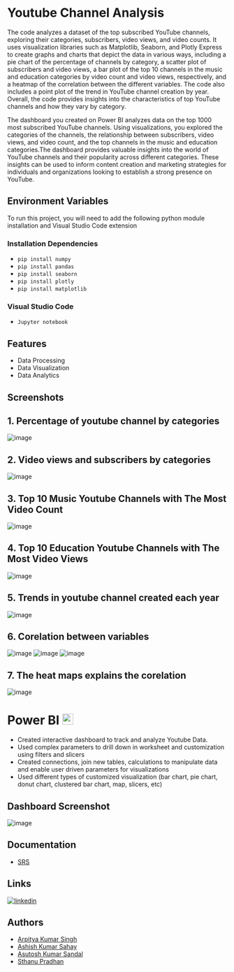 
# Youtube Channel Analysis

The code analyzes a dataset of the top subscribed YouTube channels, exploring their categories, subscribers, video views, and video counts. It uses visualization libraries such as Matplotlib, Seaborn, and Plotly Express to create graphs and charts that depict the data in various ways, including a pie chart of the percentage of channels by category, a scatter plot of subscribers and video views, a bar plot of the top 10 channels in the music and education categories by video count and video views, respectively, and a heatmap of the correlation between the different variables. The code also includes a point plot of the trend in YouTube channel creation by year. Overall, the code provides insights into the characteristics of top YouTube channels and how they vary by category.

The dashboard you created on Power BI analyzes data on the top 1000 most subscribed YouTube channels. Using visualizations, you explored the categories of the channels, the relationship between subscribers, video views, and video count, and the top channels in the music and education categories.The dashboard provides valuable insights into the world of YouTube channels and their popularity across different categories. These insights can be used to inform content creation and marketing strategies for individuals and organizations looking to establish a strong presence on YouTube.


## Environment Variables
To run this project, you will need to add the following python module installation and Visual Studio Code extension
### Installation Dependencies
- ```pip install numpy```
- ```pip install pandas```
- ```pip install seaborn ```
- ```pip install plotly```
- ```pip install matplotlib```

### Visual Studio Code

- ```Jupyter notebook```

## Features

- Data Processing
- Data Visualization
- Data Analytics

## Screenshots

## 1. Percentage of youtube channel by categories

![image](https://raw.githubusercontent.com/arpitya/Youtube-Channel-Analysis/main/ScreenShot/newplot.png)

## 2. Video views and subscribers by categories
![image](https://raw.githubusercontent.com/arpitya/Youtube-Channel-Analysis/main/ScreenShot/newplot2.png)
## 3. Top 10 Music Youtube Channels with The Most Video Count
![image](https://raw.githubusercontent.com/arpitya/Youtube-Channel-Analysis/main/ScreenShot/output3.png)
## 4. Top 10 Education Youtube Channels with The Most Video Views
![image](https://raw.githubusercontent.com/arpitya/Youtube-Channel-Analysis/main/ScreenShot/output4.png)
## 5. Trends in youtube channel created each year
![image](https://raw.githubusercontent.com/arpitya/Youtube-Channel-Analysis/main/ScreenShot/output5.png)
## 6. Corelation between variables
![image](https://raw.githubusercontent.com/arpitya/Youtube-Channel-Analysis/main/ScreenShot/output6.png)
![image](https://raw.githubusercontent.com/arpitya/Youtube-Channel-Analysis/main/ScreenShot/output7.png)
![image](https://raw.githubusercontent.com/arpitya/Youtube-Channel-Analysis/main/ScreenShot/output8.png)
## 7. The heat maps explains the corelation
![image](https://raw.githubusercontent.com/arpitya/Youtube-Channel-Analysis/main/ScreenShot/output9.png)

# Power BI <a href="PNG/Desktop.png"><img src="https://raw.githubusercontent.com/marclelijveld/Power-BI-Icons/main/PNG/Desktop.png" height="25"/></a>
- Created interactive dashboard to track and analyze Youtube Data.
- Used complex parameters to drill down in worksheet and customization using filters and slicers
- Created connections, join new tables, calculations to manipulate data and enable user driven parameters for visualizations
- Used different types of customized visualization (bar chart, pie chart, donut chart, clustered bar chart, map, slicers, etc)

## Dashboard Screenshot
![image](https://raw.githubusercontent.com/arpitya/Youtube-Channel-Analysis/main/ScreenShot/youtube%20analytics.jpeg)
## Documentation

* [SRS](SRS.pdf)

## Links
[![linkedin](https://img.shields.io/badge/linkedin-0A66C2?style=for-the-badge&logo=linkedin&logoColor=white)](https://www.linkedin.com/in/ashish-sahay-9xznozcb/)

## Authors

- [Arpitya Kumar Singh ](https://github.com/arpitya)
- [Ashish Kumar Sahay ](https://github.com/xznoz123)
- [Asutosh Kumar Sandal ](https://github.com/Asutoshsandal)
- [Sthanu Pradhan](https://github.com/sthanu24)


